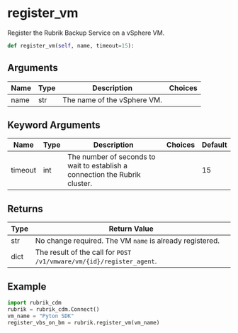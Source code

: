# register_vm

Register the Rubrik Backup Service on a vSphere VM.

```py
def register_vm(self, name, timeout=15):
```

## Arguments
| Name | Type | Description                 | Choices |
|------|------|-----------------------------|---------|
| name | str  | The name of the vSphere VM. |         |

## Keyword Arguments
| Name    | Type | Description                                                                 | Choices | Default |
|---------|------|-----------------------------------------------------------------------------|---------|---------|
| timeout | int  | The number of seconds to wait to establish a connection the Rubrik cluster. |         | 15      |

## Returns
| Type | Return Value                                                         |
|------|----------------------------------------------------------------------|
| str  | No change required. The VM `name` is already registered.             |
| dict | The result of the call for `POST /v1/vmware/vm/{id}/register_agent`. |

## Example
```py
import rubrik_cdm
rubrik = rubrik_cdm.Connect()
vm_name = "Pyton SDK"
register_vbs_on_bm = rubrik.register_vm(vm_name)
```